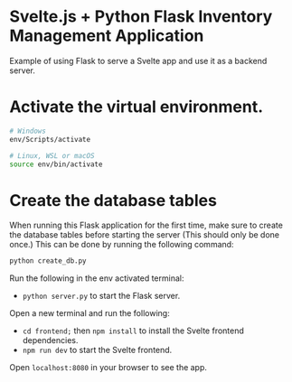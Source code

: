 # Svelte.js + Python Flask Inventory Management Application

Example of using Flask to serve a Svelte app and use it as a backend server.

# Activate the virtual environment. 
```bash
# Windows
env/Scripts/activate
```
```bash
# Linux, WSL or macOS
source env/bin/activate
```

# Create the database tables

When running this Flask application for the first time, make sure to create the database tables before starting the server (This should only be done once.) 
This can be done by running the following command:
```bash
python create_db.py
```

Run the following in the env activated terminal:
- `python server.py` to start the Flask server.

Open a new terminal and run the following:
- `cd frontend;` then `npm install` to install the Svelte frontend dependencies.
- `npm run dev` to start the Svelte frontend.

Open `localhost:8080` in your browser to see the app.
